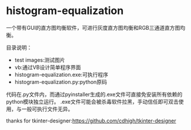 # histogram-equalization

一个带有GUI的直方图均衡软件，可进行灰度直方图均衡和RGB三通道直方图均衡。

目录说明：<br>
+ test images:测试图片
+ vb:通过VB设计简单程序界面
+ histogram-equalization.exe:可执行程序
+ histogram-equalization.py:python原码

代码在.py文件内，而通过pyinstaller生成的.exe文件可直接免安装所有依赖的python模块独立运行。
.exe文件可能会被杀毒软件拉黑，手动信任即可双击使用，与一般可执行文件无异。

thanks for tkinter-designer:https://github.com/cdhigh/tkinter-designer
